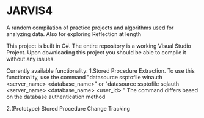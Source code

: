 # JARVIS4
A random compilation of practice projects and algorithms used for analyzing data. Also for exploring Reflection at length

This project is built in C#. The entire repository is a working Visual Studio Project. Upon downloading this project you should be able to compile it without any issues.

Currently available functionality:
1.Stored Procedure Extraction. To use this functionality, use the command 
  "datasource ssptofile winauth <server_name> <database_name>" or 
  "datasource ssptofile sqlauth <server_name> <database_name> <user_id> <password>"
  The command differs based on the database authentication method
  
2.(Prototype) Stored Procedure Change Tracking
  
